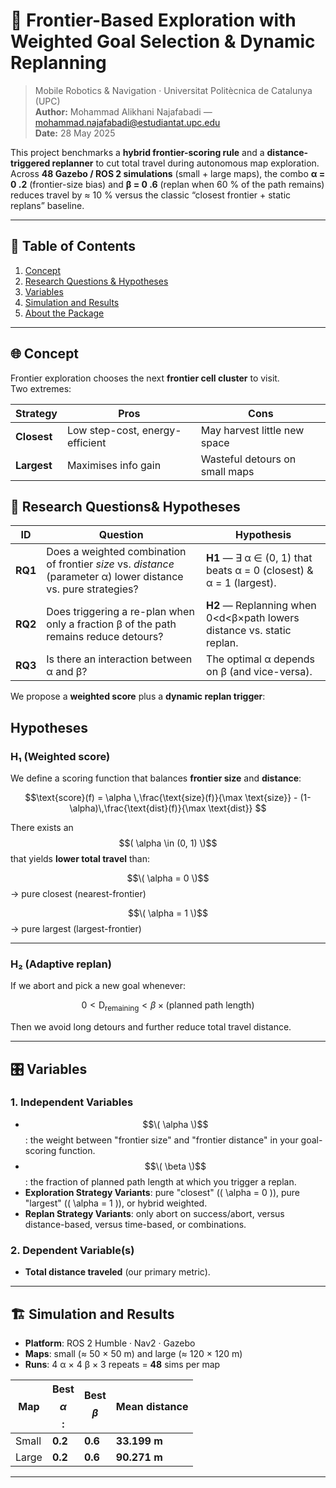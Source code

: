 # 🤖 Frontier-Based Exploration with Weighted Goal Selection & Dynamic Replanning

> Mobile Robotics & Navigation · Universitat Politècnica de Catalunya (UPC)  
> **Author:** Mohammad Alikhani Najafabadi — mohammad.najafabadi@estudiantat.upc.edu  
> **Date:** 28 May 2025

This project benchmarks a **hybrid frontier-scoring rule** and a **distance-triggered replanner** to cut total travel during autonomous map exploration.  
Across **48 Gazebo / ROS 2 simulations** (small + large maps), the combo **α = 0 .2** (frontier-size bias) and **β = 0 .6** (replan when 60 % of the path remains) reduces travel by ≈ 10 % versus the classic “closest frontier + static replans” baseline.

---

## 📑 Table of Contents
1. [Concept](#concept)  
2. [Research Questions & Hypotheses](#rq)  
3. [Variables](#vars)  
4. [Simulation and Results](#sim)    
8. [About the Package](#pkg)

---

<a name="concept"></a>
## 🌐 Concept

Frontier exploration chooses the next **frontier cell cluster** to visit.  
Two extremes:

| Strategy | Pros | Cons |
|----------|------|------|
| **Closest** | Low step-cost, energy-efficient | May harvest little new space |
| **Largest** | Maximises info gain | Wasteful detours on small maps |



<a name="rq"></a>
## 🔬 Research Questions& Hypotheses
| ID | Question | Hypothesis |
|----|----------|------------|
| **RQ1** | Does a weighted combination of frontier *size* vs. *distance* (parameter α) lower distance vs. pure strategies? | **H1** — ∃ α ∈ (0, 1) that beats α = 0 (closest) & α = 1 (largest). |
| **RQ2** | Does triggering a re-plan when only a fraction β of the path remains reduce detours? | **H2** — Replanning when 0<d<β×path lowers distance vs. static replan. |
| **RQ3** | Is there an interaction between α and β? | The optimal α depends on β (and vice-versa). |

We propose a **weighted score** plus a **dynamic replan trigger**:

## Hypotheses

### H₁ (Weighted score)

We define a scoring function that balances **frontier size** and **distance**:

```math
\text{score}(f)
  = \alpha \,\frac{\text{size}(f)}{\max \text{size}}
  - (1-\alpha)\,\frac{\text{dist}(f)}{\max \text{dist}}  
```

There exists an $$( \alpha \in (0, 1) \)$$ that yields **lower total travel** than:

$$\( \alpha = 0 \)$$ → pure closest (nearest-frontier)

$$\( \alpha = 1 \)$$ → pure largest (largest-frontier)

---

### H₂ (Adaptive replan)

If we abort and pick a new goal whenever:

```math
0 < \text{D}_\text{remaining} < \beta \times \text{(planned path length)}
```

Then we avoid long detours and further reduce total travel distance.

---
<a name="vars"></a>
## 🎛️ Variables

### 1. Independent Variables

- $$\( \alpha \)$$: the weight between "frontier size" and "frontier distance" in your goal-scoring function.
- $$\( \beta \)$$: the fraction of planned path length at which you trigger a replan.
- **Exploration Strategy Variants**: pure "closest" (\( \alpha = 0 \)), pure "largest" (\( \alpha = 1 \)), or hybrid weighted.
- **Replan Strategy Variants**: only abort on success/abort, versus distance-based, versus time-based, or combinations.

### 2. Dependent Variable(s)

- **Total distance traveled** (our primary metric).

---
<a name="sim"></a>
## 🏗️ Simulation and Results

- **Platform**: ROS 2 Humble · Nav2 · Gazebo  
- **Maps**: small (≈ 50 × 50 m) and large (≈ 120 × 120 m)  
- **Runs**: 4 α × 4 β × 3 repeats = **48** sims per map

| Map   | Best $$\alpha$$: | Best $$\beta$$ | Mean distance |
|--------|--------|--------|----------------|
| Small  | **0.2** | **0.6** | **33.199 m**   |
| Large  | **0.2** | **0.6** | **90.271 m**   |

---

